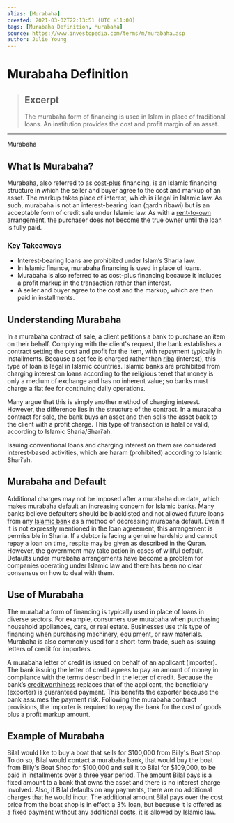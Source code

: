```yaml
---
alias: [Murabaha]
created: 2021-03-02T22:13:51 (UTC +11:00)
tags: [Murabaha Definition, Murabaha]
source: https://www.investopedia.com/terms/m/murabaha.asp
author: Julie Young
---
```


# Murabaha Definition

> ## Excerpt
> The murabaha form of financing is used in Islam in place of traditional loans. An institution provides the cost and profit margin of an asset.

---

Murabaha
## What Is Murabaha?

Murabaha, also referred to as [cost-plus](https://www.investopedia.com/terms/c/cost-plus-contract.asp) financing, is an Islamic financing structure in which the seller and buyer agree to the cost and markup of an asset. The markup takes place of interest, which is illegal in Islamic law. As such, murabaha is not an interest-bearing loan (qardh ribawi) but is an acceptable form of credit sale under Islamic law. As with a [rent-to-own](https://www.investopedia.com/updates/rent-to-own-homes/) arrangement, the purchaser does not become the true owner until the loan is fully paid.

### Key Takeaways

-   Interest-bearing loans are prohibited under Islam’s Sharia law.
-   In Islamic finance, murabaha financing is used in place of loans.
-   Murabaha is also referred to as cost-plus financing because it includes a profit markup in the transaction rather than interest.
-   A seller and buyer agree to the cost and the markup, which are then paid in installments.

## Understanding Murabaha

In a murabaha contract of sale, a client petitions a bank to purchase an item on their behalf. Complying with the client's request, the bank establishes a contract setting the cost and profit for the item, with repayment typically in installments. Because a set fee is charged rather than [riba](https://www.investopedia.com/terms/r/riba.asp) (interest), this type of loan is legal in Islamic countries. Islamic banks are prohibited from charging interest on loans according to the religious tenet that money is only a medium of exchange and has no inherent value; so banks must charge a flat fee for continuing daily operations. 

Many argue that this is simply another method of charging interest. However, the difference lies in the structure of the contract. In a murabaha contract for sale, the bank buys an asset and then sells the asset back to the client with a profit charge. This type of transaction is halal or valid, according to Islamic Sharia/Sharīʿah.

Issuing conventional loans and charging interest on them are considered interest-based activities, which are haram (prohibited) according to Islamic Sharīʿah.

## Murabaha and Default

Additional charges may not be imposed after a murabaha due date, which makes murabaha default an increasing concern for Islamic banks. Many banks believe defaulters should be blacklisted and not allowed future loans from any [Islamic bank](https://www.investopedia.com/terms/i/islamicbanking.asp) as a method of decreasing murabaha default. Even if it is not expressly mentioned in the loan agreement, this arrangement is permissible in Sharia. If a debtor is facing a genuine hardship and cannot repay a loan on time, respite may be given as described in the Quran. However, the government may take action in cases of willful default. Defaults under murabaha arrangements have become a problem for companies operating under Islamic law and there has been no clear consensus on how to deal with them.

## Use of Murabaha

The murabaha form of financing is typically used in place of loans in diverse sectors. For example, consumers use murabaha when purchasing household appliances, cars, or real estate. Businesses use this type of financing when purchasing machinery, equipment, or raw materials. Murabaha is also commonly used for a short-term trade, such as issuing letters of credit for importers.

A murabaha letter of credit is issued on behalf of an applicant (importer). The bank issuing the letter of credit agrees to pay an amount of money in compliance with the terms described in the letter of credit. Because the bank’s [creditworthiness](https://www.investopedia.com/terms/c/credit-worthiness.asp) replaces that of the applicant, the beneficiary (exporter) is guaranteed payment. This benefits the exporter because the bank assumes the payment risk. Following the murabaha contract provisions, the importer is required to repay the bank for the cost of goods plus a profit markup amount.

## Example of Murabaha

Bilal would like to buy a boat that sells for $100,000 from Billy's Boat Shop. To do so, Bilal would contact a murabaha bank, that would buy the boat from Billy's Boat Shop for $100,000 and sell it to Bilal for $109,000, to be paid in installments over a three year period. The amount Bilal pays is a fixed amount to a bank that owns the asset and there is no interest charge involved. Also, if Bilal defaults on any payments, there are no additional charges that he would incur. The additional amount Bilal pays over the cost price from the boat shop is in effect a 3% loan, but because it is offered as a fixed payment without any additional costs, it is allowed by Islamic law.
